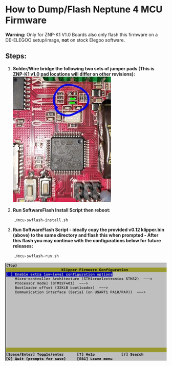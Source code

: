 # How to Dump/Flash Neptune 4 MCU Firmware

**Warning:** Only for ZNP-K1 V1.0 Boards also only flash this firmware on a DE-ELEGOO setup/image, **not** on stock Elegoo software.

## Steps:

1. **Solder/Wire bridge the following two sets of jumper pads (This is ZNP-K1 v1.0 pad locations will differ on other revisions):**\
![Alt text](/pictures/pads-bridge.jpg)

3. **Run SoftwareFlash Install Script then reboot:**

   ```
   ./mcu-swflash-install.sh
   ```

4. **Run SoftwareFlash Script - ideally copy the provided v0.12 klipper.bin (above) to the same directory and flash this when prompted - After this flash you may continue with the configurations below for future releases:**

   ```
   ./mcu-swflash-run.sh
   ```
      
![Alt text](/pictures/flash.png)





